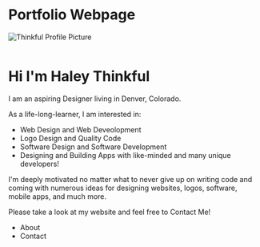 # Portfolio Webpage
![Thinkful Profile Picture](https://user-images.githubusercontent.com/66927533/84830583-da6ae980-afe6-11ea-933d-46e98f095aa6.jpg)
<div class="pageContainer">
  <div class="imageContainer"> 
    <img src="images/thinkful profile picture.jpg" alt="" /> 
  </div>
 <div class="textContainer">
 <h1>Hi I'm Haley Thinkful</h1>
<p>I am an aspiring Designer living in Denver, Colorado.</p>
    <p>As a life-long-learner, I am interested in: 
       <ul>
      <li>Web Design and Web Deveolopment</li> 
      <li>Logo Design and Quality Code</li>
      <li>Software Design and Software Development</li>
      <li>Designing and Building Apps with like-minded and many unique developers! </li>
   </ul>
   
 I'm deeply motivated no matter what to never give up on writing code and coming with numerous ideas for designing websites, logos, software, mobile apps, and much more.</p>
 
 <p> Please take a look at my website and feel free to Contact Me!</p>
    <ul>
      <li>About</li>
      <li>Contact</li>
    </ul>
  </div>



